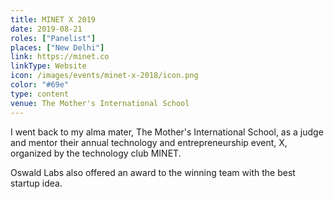 ```yaml
---
title: MINET X 2019
date: 2019-08-21
roles: ["Panelist"]
places: ["New Delhi"]
link: https://minet.co
linkType: Website
icon: /images/events/minet-x-2018/icon.png
color: "#69e"
type: content
venue: The Mother's International School
---
```


I went back to my alma mater, The Mother's International School, as a judge and mentor their annual technology and entrepreneurship event, X, organized by the technology club MINET.

Oswald Labs also offered an award to the winning team with the best startup idea.

<!--more-->
